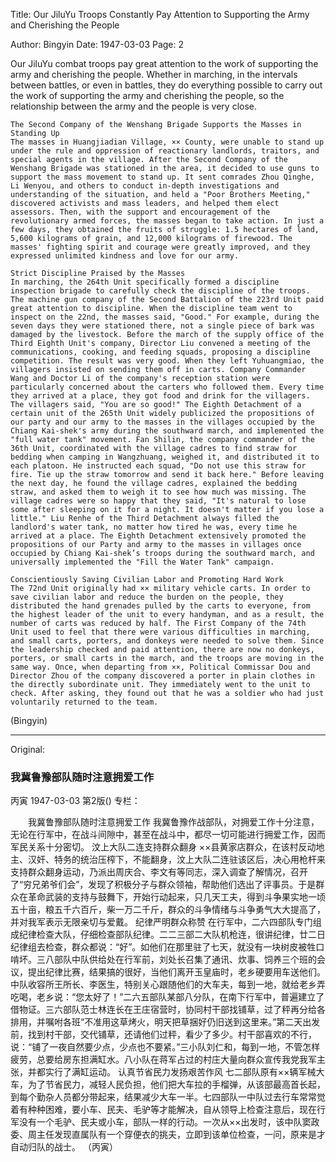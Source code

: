 Title: Our JiluYu Troops Constantly Pay Attention to Supporting the Army and Cherishing the People

Author: Bingyin
Date: 1947-03-03
Page: 2

Our JiluYu combat troops pay great attention to the work of supporting the army and cherishing the people. Whether in marching, in the intervals between battles, or even in battles, they do everything possible to carry out the work of supporting the army and cherishing the people, so the relationship between the army and the people is very close.

	The Second Company of the Wenshang Brigade Supports the Masses in Standing Up
	The masses in Huangjiadian Village, ×× County, were unable to stand up under the rule and oppression of reactionary landlords, traitors, and special agents in the village. After the Second Company of the Wenshang Brigade was stationed in the area, it decided to use guns to support the mass movement to stand up. It sent comrades Zhou Qinghe, Li Wenyou, and others to conduct in-depth investigations and understanding of the situation, and held a "Poor Brothers Meeting," discovered activists and mass leaders, and helped them elect assessors. Then, with the support and encouragement of the revolutionary armed forces, the masses began to take action. In just a few days, they obtained the fruits of struggle: 1.5 hectares of land, 5,600 kilograms of grain, and 12,000 kilograms of firewood. The masses' fighting spirit and courage were greatly improved, and they expressed unlimited kindness and love for our army.

	Strict Discipline Praised by the Masses
	In marching, the 264th Unit specifically formed a discipline inspection brigade to carefully check the discipline of the troops. The machine gun company of the Second Battalion of the 223rd Unit paid great attention to discipline. When the discipline team went to inspect on the 22nd, the masses said, "Good." For example, during the seven days they were stationed there, not a single piece of bark was damaged by the livestock. Before the march of the supply office of the Third Eighth Unit's company, Director Liu convened a meeting of the communications, cooking, and feeding squads, proposing a discipline competition. The result was very good. When they left Yuhuangmiao, the villagers insisted on sending them off in carts. Company Commander Wang and Doctor Li of the company's reception station were particularly concerned about the carters who followed them. Every time they arrived at a place, they got food and drink for the villagers. The villagers said, "You are so good!" The Eighth Detachment of a certain unit of the 265th Unit widely publicized the propositions of our party and our army to the masses in the villages occupied by the Chiang Kai-shek's army during the southward march, and implemented the "full water tank" movement. Fan Shilin, the company commander of the 36th Unit, coordinated with the village cadres to find straw for bedding when camping in Wangzhuang, weighed it, and distributed it to each platoon. He instructed each squad, "Do not use this straw for fire. Tie up the straw tomorrow and send it back here." Before leaving the next day, he found the village cadres, explained the bedding straw, and asked them to weigh it to see how much was missing. The village cadres were so happy that they said, "It's natural to lose some after sleeping on it for a night. It doesn't matter if you lose a little." Liu Renhe of the Third Detachment always filled the landlord's water tank, no matter how tired he was, every time he arrived at a place. The Eighth Detachment extensively promoted the propositions of our Party and army to the masses in villages once occupied by Chiang Kai-shek’s troops during the southward march, and universally implemented the "Fill the Water Tank" campaign.

	Conscientiously Saving Civilian Labor and Promoting Hard Work
	The 72nd Unit originally had ×× military vehicle carts. In order to save civilian labor and reduce the burden on the people, they distributed the hand grenades pulled by the carts to everyone, from the highest leader of the unit to every handyman, and as a result, the number of carts was reduced by half. The First Company of the 74th Unit used to feel that there were various difficulties in marching, and small carts, porters, and donkeys were needed to solve them. Since the leadership checked and paid attention, there are now no donkeys, porters, or small carts in the march, and the troops are moving in the same way. Once, when departing from ××, Political Commissar Dou and Director Zhou of the company discovered a porter in plain clothes in the directly subordinate unit. They immediately went to the unit to check. After asking, they found out that he was a soldier who had just voluntarily returned to the team.
(Bingyin)



<hr /> 

Original: 


### 我冀鲁豫部队随时注意拥爱工作
丙寅
1947-03-03
第2版()
专栏：

　　我冀鲁豫部队随时注意拥爱工作
    我冀鲁豫作战部队，对拥爱工作十分注意，无论在行军中，在战斗间隙中，甚至在战斗中，都尽一切可能进行拥爱工作，因而军民关系十分密切。
    汶上大队二连支持群众翻身
    ××县黄家店群众，在该村反动地主、汉奸、特务的统治压榨下，不能翻身，汶上大队二连驻该区后，决心用枪杆来支持群众翻身运动，乃派出周庆合、李文有等同志，深入调查了解情况，召开了“穷兄弟爷们会”，发现了积极分子与群众领袖，帮助他们选出了评事员。于是群众在革命武装的支持与鼓舞下，开始行动起来，只几天工夫，得到斗争果实地一顷五十亩，粮五千六百斤，柴一万二千斤，群众的斗争情绪与斗争勇气大大提高了，并对我军表示无限亲切与爱戴。
    纪律严明群众称赞
    在行军中，二六四部队专门组成纪律检查大队，仔细检查部队纪律。二二三部二大队机枪连，很讲纪律，廿二日纪律组去检查，群众都说：“好”。如他们在那里驻了七天，就没有一块树皮被牲口啃坏。三八部队中队供给处在行军前，刘处长召集了通讯、炊事、饲养三个班的会议，提出纪律比赛，结果搞的很好，当他们离开玉皇庙时，老乡硬要用车送他们。中队收容所王所长、李医生，特别关心跟随他们的大车夫，每到一地，就给老乡弄吃喝，老乡说：“您太好了！”二六五部队某部八分队，在南下行军中，普遍建立了借物证。三六部队范士林连长在王庄宿营时，协同村干部找铺草，过了秤再分给各排用，并嘱咐各班“不准用这草烤火，明天把草捆好仍旧送到这里来。”第二天出发前，找到村干部，交代铺草，还请他们过秤，看少了多少。村干部喜欢的不行，说：“铺了一夜自然要少点，少点也不要紧。”三小队刘仁和，每到一地，不管怎样疲劳，总要给房东担满缸水。八小队在蒋军占过的村庄大量向群众宣传我党我军主张，并都实行了满缸运动。
    认真节省民力发扬艰苦作风
    七二部队原有××辆军械大车，为了节省民力，减轻人民负担，他们把大车拉的手榴弹，从该部最高首长起，到每个勤杂人员都分带起来，结果减少大车一半。七四部队一中队过去行车常常觉着有种种困难，要小车、民夫、毛驴等才能解决，自从领导上检查注意后，现在行军没有一个毛驴、民夫或小车，部队一样的行动。一次从××出发时，该中队窦政委、周主任发现直属队有一个穿便衣的挑夫，立即到该单位检查，一问，原来是才自动归队的战士。
                （丙寅）
